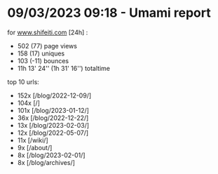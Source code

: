 # 09/03/2023 09:18 - Umami report
for www.shifeiti.com [24h] :

 - 502 (77) page views
 - 158 (17) uniques
 - 103 (-11) bounces
 - 11h 13' 24'' (1h 31' 16'') totaltime


top 10 urls:
 - 152x [/blog/2022-12-09/]
 - 104x [/]
 - 101x [/blog/2023-01-12/]
 - 36x [/blog/2022-12-22/]
 - 13x [/blog/2023-02-03/]
 - 12x [/blog/2022-05-07/]
 - 11x [/wiki/]
 - 9x [/about/]
 - 8x [/blog/2023-02-01/]
 - 8x [/blog/archives/]


